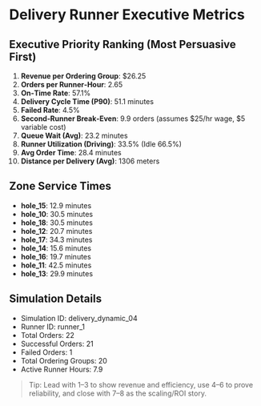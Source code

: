 # Delivery Runner Executive Metrics

## Executive Priority Ranking (Most Persuasive First)
1. **Revenue per Ordering Group**: $26.25
2. **Orders per Runner‑Hour**: 2.65
3. **On‑Time Rate**: 57.1%
4. **Delivery Cycle Time (P90)**: 51.1 minutes
5. **Failed Rate**: 4.5%
6. **Second‑Runner Break‑Even**: 9.9 orders (assumes $25/hr wage, $5 variable cost)
7. **Queue Wait (Avg)**: 23.2 minutes
8. **Runner Utilization (Driving)**: 33.5% (Idle 66.5%)
9. **Avg Order Time**: 28.4 minutes
10. **Distance per Delivery (Avg)**: 1306 meters

## Zone Service Times
- **hole_15**: 12.9 minutes
- **hole_10**: 30.5 minutes
- **hole_18**: 30.5 minutes
- **hole_12**: 20.7 minutes
- **hole_17**: 34.3 minutes
- **hole_14**: 15.6 minutes
- **hole_16**: 19.7 minutes
- **hole_11**: 42.5 minutes
- **hole_13**: 29.9 minutes


## Simulation Details
- Simulation ID: delivery_dynamic_04
- Runner ID: runner_1
- Total Orders: 22
- Successful Orders: 21
- Failed Orders: 1
- Total Ordering Groups: 20
- Active Runner Hours: 7.9

> Tip: Lead with 1–3 to show revenue and efficiency, use 4–6 to prove reliability, and close with 7–8 as the scaling/ROI story.
